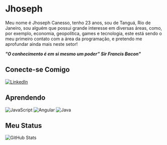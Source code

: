 # Jhoseph

Meu nome é Jhoseph Canesso, tenho 23 anos, sou de Tanguá, Rio de Janeiro, sou alguém que possui grande interesse em diversas áreas, como, por exemplo, economia, geopolítica, games e tecnologia, este está sendo o meu primeiro contato com a área da programação, e pretendo me aprofundar ainda mais neste setor! 

**_"O conhecimento é em si mesmo um poder” Sir Francis Bacon"_**

## Conecte-se Comigo

[![LinkedIn](https://img.shields.io/badge/LinkedIn-000?style=for-the-badge&logo=linkedin&logoColor=0E76A8)](https://www.linkedin.com/in/jhoseph-canesso-09a143182/)

## Aprendendo

![JavaScript](https://img.shields.io/badge/JavaScript-000?style=for-the-badge&logo=javascript)
![Angular](https://img.shields.io/badge/Angular-000?style=for-the-badge&logo=angular&logoColor=C3002F)
![Java](https://img.shields.io/badge/Java-000?style=for-the-badge&logo=java)

## Meu Status

![GitHub Stats](https://github-readme-stats.vercel.app/api?username=Jh0seph&show_icons=true&hide=contribs,prs&cache_seconds=86400&theme=vision-friendly-dark)
